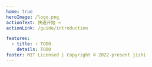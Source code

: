 ```yaml
---
home: true
heroImage: /logo.png
actionText: 快速开始 →
actionLink: /guide/introduction

features:
  - title: ⚡️ TODO
    details: TODO
footer: MIT Licensed | Copyright © 2022-present jizhi
---
```

